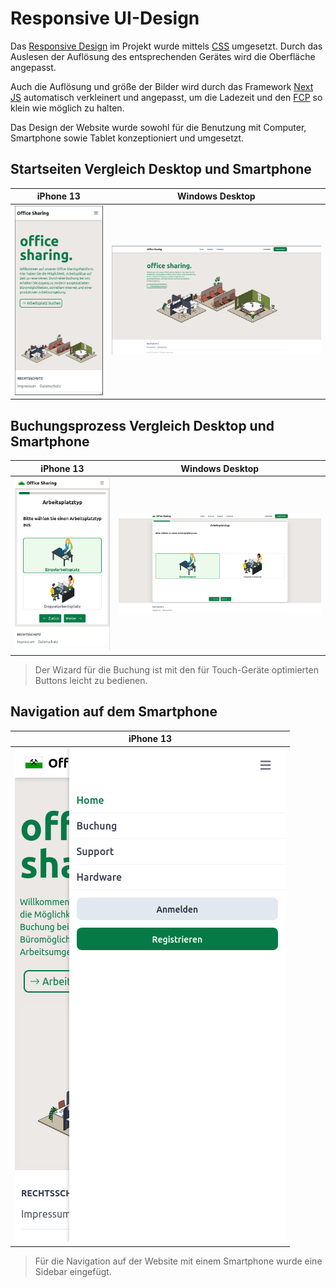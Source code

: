 # Responsive UI-Design

Das [Responsive Design](https://de.wikipedia.org/wiki/Responsive_Webdesign) im Projekt wurde mittels [CSS](https://de.wikipedia.org/wiki/Cascading_Style_Sheets) umgesetzt. 
Durch das Auslesen der Auflösung des entsprechenden Gerätes wird die Oberfläche angepasst.

Auch die Auflösung und größe der Bilder wird durch das Framework [Next JS](https://nextjs.org/) automatisch verkleinert und angepasst, um die Ladezeit und den [FCP](https://developer.mozilla.org/en-US/docs/Glossary/First_contentful_paint) so klein wie möglich zu halten.

Das Design der Website wurde sowohl für die Benutzung mit Computer, Smartphone sowie Tablet konzeptioniert und umgesetzt.

## Startseiten Vergleich Desktop und Smartphone

|              iPhone 13              |            Windows Desktop             |
|:-----------------------------------:|:--------------------------------------:|
| ![](../../assets/img/IPhone_13.png) | ![](../../assets/img/Desktop_Wide.png) |


## Buchungsprozess Vergleich Desktop und Smartphone

|                    iPhone 13                    |             Windows Desktop             |
|:-----------------------------------------------:|:---------------------------------------:|
| ![](../../assets/img/UIsmartphoneWorkspace.png) | ![](../../assets/img/UIpcWorkspace.png) |

> Der Wizard für die Buchung ist mit den für Touch-Geräte optimierten Buttons leicht zu bedienen.

## Navigation auf dem Smartphone

|                 iPhone 13                  |
|:------------------------------------------:|
| ![](../../assets/img/UIsmartphoneMenu.png) |

> Für die Navigation auf der Website mit einem Smartphone wurde eine Sidebar eingefügt.